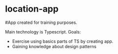 # location-app

#App created for training purposes.

Main technology is Typescript.
Goals:

- Exercise using basics parts of TS by creating app.
- Gaining knowledge about design patterns
